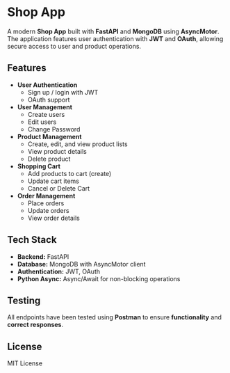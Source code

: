 # Shop App

A modern **Shop App** built with **FastAPI** and **MongoDB** using **AsyncMotor**. The application features user authentication with **JWT** and **OAuth**, allowing secure access to user and product operations.

## Features

- **User Authentication**
  - Sign up / login with JWT
  - OAuth support
- **User Management**
  - Create users
  - Edit users
  - Change Password
- **Product Management**
  - Create, edit, and view product lists
  - View product details
  - Delete product
- **Shopping Cart**
  - Add products to cart (create)
  - Update cart items
  - Cancel or Delete Cart
- **Order Management**
  - Place orders
  - Update orders
  - View order details
## Tech Stack

- **Backend:** FastAPI  
- **Database:** MongoDB with AsyncMotor client  
- **Authentication:** JWT, OAuth  
- **Python Async:** Async/Await for non-blocking operations

## Testing

All endpoints have been tested using **Postman** to ensure **functionality** and **correct responses**.

## License

MIT License
